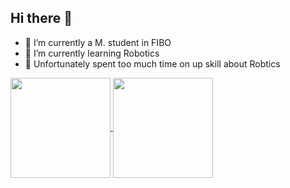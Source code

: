 ## Hi there 👋

<!--
**peeradonmoke2002/peeradonmoke2002** is a ✨ _special_ ✨ repository because its `README.md` (this file) appears on your GitHub profile.

Here are some ideas to get you started:
-->
- 🔭 I’m currently a M. student in FIBO 
- 🌱 I’m currently learning Robotics
- 🤔 Unfortunately spent too much time on up skill about Robtics

<a href="https://github.com/peeradonmoke2002">
  <img align="center" src="https://github-readme-stats.vercel.app/api?username=peeradonmoke2002&count_private=true&show_icons=true&show_icons=true&theme=buefy" height=160/>
</a>
<a href="https://github.com/peeradonmoke2002">
  <img align="center" src="https://github-readme-stats.vercel.app/api/top-langs/?username=peeradonmoke2002&hide=javascript,html,cmake&layout=compact&theme=buefy" height=160/>
</a>
<!-- jupyter%20notebook -->
